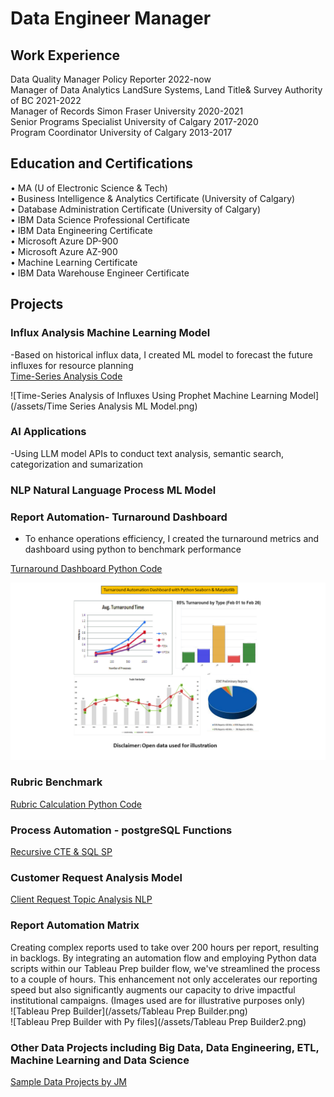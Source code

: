 # Data Engineer Manager

## Work Experience
Data Quality Manager       Policy Reporter 						2022-now \
Manager of Data Analytics  LandSure Systems, Land Title& Survey Authority of BC 	2021-2022 \
Manager of Records         Simon Fraser University 				2020-2021 \
Senior Programs Specialist University of Calgary 					2017-2020 \
Program Coordinator        University of Calgary 					2013-2017 
 
## Education and Certifications
•	MA (U of Electronic Science & Tech) \
•	Business Intelligence & Analytics Certificate (University of Calgary) \
•	Database Administration Certificate (University of Calgary) \
•	IBM Data Science Professional Certificate \
•	IBM Data Engineering Certificate \
•	Microsoft Azure DP-900 \
•	Microsoft Azure AZ-900  \
•	Machine Learning Certificate \
•	IBM Data Warehouse Engineer Certificate 

## Projects
### Influx Analysis Machine Learning Model

  -Based on historical influx data, I created ML model to forecast the future influxes for resource planning  
  [Time-Series Analysis Code](https://github.com/mengjin2211/github-portfolio-JM/blob/main/sample%20code/Time-series%20Analysis%20Model)  
  
  ![Time-Series Analysis of Influxes Using Prophet Machine Learning Model](/assets/Time Series Analysis ML Model.png)  
  
### AI Applications 
 -Using LLM model APIs to conduct text analysis, semantic search, categorization and sumarization  
 
### NLP Natural Language Process ML Model
 
### Report Automation-	Turnaround Dashboard
  - To enhance operations efficiency, I created the turnaround metrics and dashboard using python to benchmark performance    

[Turnaround Dashboard Python Code](https://github.com/mengjin2211/github-portfolio-JM/blob/main/sample%20code/Turnaround%20Calculation%20Python%20Code%20Ingestion%20SQL%20DB)
    
![Turnaround Dashboard](/assets/Turnaround.png)     

### Rubric Benchmark  

[Rubric Calculation Python Code](https://github.com/mengjin2211/github-portfolio-JM/blob/main/sample%20code/rubric%20calculation%20python%20code)    
    
### Process Automation - postgreSQL Functions
[Recursive CTE & SQL SP](https://github.com/mengjin2211/github-portfolio-JM/blob/main/sample%20code/SQL%20Automation)   

### Customer Request Analysis Model
[Client Request Topic Analysis NLP](https://github.com/mengjin2211/github-portfolio-JM/blob/main/sample%20code/Customer%20Request%20Analysis%20NLP%20Model)   

### Report Automation Matrix
Creating complex reports used to take over 200 hours per report, resulting in backlogs. By integrating an automation flow and employing Python data scripts within our Tableau Prep builder flow, we've streamlined the process to a couple of hours. This enhancement not only accelerates our reporting speed but also significantly augments our capacity to drive impactful institutional campaigns. (Images used are for illustrative purposes only)    
![Tableau Prep Builder](/assets/Tableau Prep Builder.png) 	 
![Tableau Prep Builder with Py files](/assets/Tableau Prep Builder2.png)   	

### Other Data Projects including Big Data, Data Engineering, ETL, Machine Learning and Data Science
[Sample Data Projects by JM](https://github.com/mengjin2211/sample-work)

